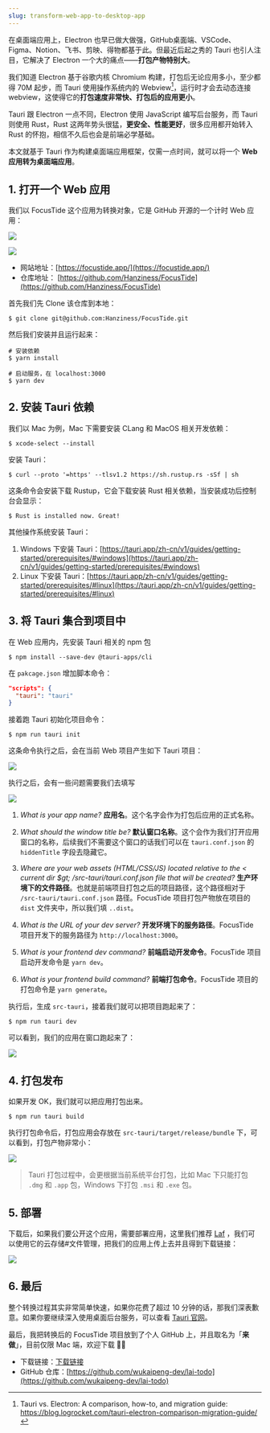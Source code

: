 ```yaml
---
slug: transform-web-app-to-desktop-app
---
```


在桌面端应用上，Electron 也早已做大做强，GitHub桌面端、VSCode、Figma、Notion、飞书、剪映、得物都基于此。但最近后起之秀的 Tauri 也引人注目，它解决了 Electron 一个大的痛点——**打包产物特别大**。

我们知道 Electron 基于谷歌内核 Chromium 构建，打包后无论应用多小，至少都得 70M 起步，而 Tauri 使用操作系统内的 Webview[^1]，运行时才会去动态连接 webview，这使得它的**打包速度非常快、打包后的应用更小**。

[^1]: Tauri vs. Electron: A comparison, how-to, and migration guide: https://blog.logrocket.com/tauri-electron-comparison-migration-guide/

Tauri 跟 Electron 一点不同，Electron 使用 JavaScript 编写后台服务，而 Tauri 则使用 Rust，Rust 这两年势头很猛，**更安全、性能更好**，很多应用都开始转入 Rust 的怀抱，相信不久后也会是前端必学基础。

本文就基于 Tauri 作为构建桌面端应用框架，仅需一点时间，就可以将一个 **Web 应用转为桌面端应用**。

## 1. 打开一个 Web 应用

我们以 FocusTide 这个应用为转换对象，它是 GitHub 开源的一个计时 Web 应用：

![](https://img.wukaipeng.com/2023/12/02-121001-rIhYVr-08eab53012484b70be26b0382c651936.png)

![](https://img.wukaipeng.com/2023/12/02-121005-TeXIZH-6282d1fac4b04a289b5f918eb6a2ebbe.png)



- 网站地址：[https://focustide.app/](https://focustide.app/)
- 仓库地址：
[https://github.com/Hanziness/FocusTide](https://github.com/Hanziness/FocusTide)

首先我们先 Clone 该仓库到本地：

```shell
$ git clone git@github.com:Hanziness/FocusTide.git
```

然后我们安装并且运行起来：

```shell
# 安装依赖
$ yarn install

# 启动服务，在 localhost:3000
$ yarn dev
```



## 2. 安装 Tauri 依赖
我们以 Mac 为例，Mac 下需要安装 CLang 和 MacOS 相关开发依赖：

```shell
$ xcode-select --install
```

安装 Tauri：
```
$ curl --proto '=https' --tlsv1.2 https://sh.rustup.rs -sSf | sh
```
这条命令会安装下载 Rustup，它会下载安装 Rust 相关依赖，当安装成功后控制台会显示：

```shell
$ Rust is installed now. Great!
```

其他操作系统安装 Tauri：

1. Windows 下安装 Tauri：[https://tauri.app/zh-cn/v1/guides/getting-started/prerequisites/#windows](https://tauri.app/zh-cn/v1/guides/getting-started/prerequisites/#windows)
2. Linux 下安装 Tauri：[https://tauri.app/zh-cn/v1/guides/getting-started/prerequisites/#linux](https://tauri.app/zh-cn/v1/guides/getting-started/prerequisites/#linux)



## 3. 将 Tauri 集合到项目中
在 Web 应用内，先安装 Tauri 相关的 npm 包
```shell
$ npm install --save-dev @tauri-apps/cli
```

在 `pakcage.json` 增加脚本命令：

```json
"scripts": {
  "tauri": "tauri"
}
```

接着跑 Tauri 初始化项目命令：

```shell
$ npm run tauri init
```
这条命令执行之后，会在当前 Web 项目产生如下 Tauri 项目：

![](https://img.wukaipeng.com/2023/12/02-121011-iig1xH-ff9ceef6ea0341dd910df26b105daddd.png)


执行之后，会有一些问题需要我们去填写

![](https://img.wukaipeng.com/2023/12/02-121015-RBJHbg-0e7b4ec330f445cda1c4601cab694104.png)

1. *What is your app name?*
**应用名**。这个名字会作为打包后应用的正式名称。

2. *What should the window title be?*
**默认窗口名称**。这个会作为我们打开应用窗口的名称，后续我们不需要这个窗口的话我们可以在 `tauri.conf.json`  的 `hiddenTitle` 字段去隐藏它。

3. *Where are your web assets (HTML/CSS/JS) located relative to the &lt; current dir $gt; /src-tauri/tauri.conf.json file that will be created?*
**生产环境下的文件路径**。也就是前端项目打包之后的项目路径，这个路径相对于 `/src-tauri/tauri.conf.json` 路径。FocusTide 项目打包产物放在项目的 `dist`  文件夹中，所以我们填 `..dist`。

4. *What is the URL of your dev server?*
**开发环境下的服务路径**。FocusTide 项目开发下的服务路径为 `http://localhost:3000`。

5. *What is your frontend dev command?*
**前端启动开发命令**。FocusTide 项目启动开发命令是 `yarn dev`。

6. *What is your frontend build command?*
**前端打包命令**。FocusTide 项目的打包命令是 `yarn generate`。


执行后，生成 `src-tauri`，接着我们就可以把项目跑起来了：
```shell
$ npm run tauri dev
```

可以看到，我们的应用在窗口跑起来了：

![](https://img.wukaipeng.com/2023/12/02-121019-wkozpv-271beed775124437977b26287fd4c8c9.png)

## 4. 打包发布
如果开发 OK，我们就可以把应用打包出来。

```shell
$ npm run tauri build
```

执行打包命令后，打包应用会存放在 `src-tauri/target/release/bundle` 下，可以看到，打包产物非常小：

![](https://img.wukaipeng.com/2023/12/02-121023-f2kEOL-74132756adf04a6e967d9be2bd87849c.png)


> Tauri 打包过程中，会更根据当前系统平台打包，比如 Mac 下只能打包 `.dmg` 和 `.app` 包，Windows 下打包 `.msi` 和 `.exe` 包。

## 5. 部署
下载后，如果我们要公开这个应用，需要部署应用，这里我们推荐 [Laf](https://www.lafyun.com/) ，我们可以使用它的云存储#文件管理，把我们的应用上传上去并且得到下载链接：

![](https://img.wukaipeng.com/2023/12/02-121029-7UBxEv-75313a644c014420aee88e18b28a2760.png)

## 6. 最后
整个转换过程其实非常简单快速，如果你花费了超过 10 分钟的话，那我们深表歉意。如果你要继续深入使用桌面后台服务，可以查看 [Tauri 官网](https://tauri.app/zh-cn/v1/guides/)。

最后，我把转换后的 FocusTide 项目放到了个人 GitHub 上，并且取名为「**来做**」，目前仅限 Mac 端，欢迎下载  👏🏻
- 下载链接：[下载链接](https://oss.lafyun.com/iemwd3-app/Lai%20Todo_0.1.0_aarch64.dmg?X-Amz-Algorithm=AWS4-HMAC-SHA256&X-Amz-Credential=WKIIB9JJ54H604R8DQ7P/20230219/us-east-1/s3/aws4_request&X-Amz-Date=20230219T131932Z&X-Amz-Expires=900&X-Amz-Security-Token=eyJhbGciOiJIUzUxMiIsInR5cCI6IkpXVCJ9.eyJhY2Nlc3NLZXkiOiJXS0lJQjlKSjU0SDYwNFI4RFE3UCIsImV4cCI6MTY3Njg5OTE3MiwicGFyZW50IjoiaWVtd2QzIiwic2Vzc2lvblBvbGljeSI6ImV5SldaWEp6YVc5dUlqb2lNakF4TWkweE1DMHhOeUlzSWxOMFlYUmxiV1Z1ZENJNlczc2lVMmxrSWpvaVlYQndMWE4wY3kxbWRXeHNMV2R5WVc1MElpd2lSV1ptWldOMElqb2lRV3hzYjNjaUxDSkJZM1JwYjI0aU9pSnpNem9xSWl3aVVtVnpiM1Z5WTJVaU9pSmhjbTQ2WVhkek9uTXpPam82S2lKOVhYMD0ifQ.iVAx0shFo9G9pTGxDpP1WEQ8YYAF9i2MJu0GdqCo3zVRrXoNQUDIhaSnQq4Vm-qBO_xpaJ-Pi4fdqhav6GOn9w&X-Amz-Signature=8c7cd7660610fd8391209e5bd0e7c9fc8ce438560ce45216dbd37413e1aa04c2&X-Amz-SignedHeaders=host)
- GitHub 仓库：[https://github.com/wukaipeng-dev/lai-todo](https://github.com/wukaipeng-dev/lai-todo)



